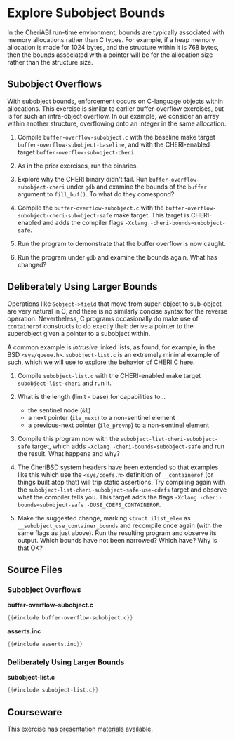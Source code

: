 # Explore Subobject Bounds

In the CheriABI run-time environment, bounds are typically associated with
memory allocations rather than C types.
For example, if a heap memory allocation is made for 1024 bytes, and the
structure within it is 768 bytes, then the bounds associated with a pointer
will be for the allocation size rather than the structure size.

## Subobject Overflows

With subobject bounds, enforcement occurs on C-language objects within
allocations.
This exercise is similar to earlier buffer-overflow exercises, but is for such
an intra-object overflow. In our example, we consider an array within
another structure, overflowing onto an integer in the same allocation.

1. Compile `buffer-overflow-subobject.c` with the baseline make target 
   `buffer-overflow-subobject-baseline`, and with the CHERI-enabled
   target `buffer-overflow-subobject-cheri`.

2. As in the prior exercises, run the binaries.

3. Explore why the CHERI binary didn't fail.
   Run `buffer-overflow-subobject-cheri` under `gdb` and examine the bounds
   of the `buffer` argument to `fill_buf()`.
   To what do they correspond?

4. Compile the `buffer-overflow-subobject.c` with the 
   `buffer-overflow-subobject-cheri-subobject-safe` make target. This target is
   CHERI-enabled and adds the compiler flags `-Xclang -cheri-bounds=subobject-safe`.

5. Run the program to demonstrate that the buffer overflow is now caught.

6. Run the program under `gdb` and examine the bounds again. What has changed?

## Deliberately Using Larger Bounds

Operations like `&object->field` that move from super-object to sub-object are
very natural in C, and there is no similarly concise syntax for the reverse
operation.  Nevertheless, C programs occasionally do make use of `containerof`
constructs to do exactly that: derive a pointer to the superobject given a
pointer to a subobject within.

A common example is *intrusive* linked lists, as found, for example, in the BSD
`<sys/queue.h>`.  `subobject-list.c` is an extremely minimal example of such,
which we will use to explore the behavior of CHERI C here.

1. Compile `subobject-list.c` with the CHERI-enabled make target
   `subobject-list-cheri` and run it.

2. What is the length (limit - base) for capabilities to...
   - the sentinel node (`&l`)
   - a next pointer (`ile_next`) to a non-sentinel element
   - a previous-next pointer (`ile_prevnp`) to a non-sentinel element

3. Compile this program now with the `subobject-list-cheri-subobject-safe` 
   target, which adds `-Xclang -cheri-bounds=subobject-safe` and
   run the result.  What happens and why?

4. The CheriBSD system headers have been extended so that examples like this
   which use the `<sys/cdefs.h>` definition of `__containerof` (or things built
   atop that) will trip static assertions.  Try compiling again with the 
   `subobject-list-cheri-subobject-safe-use-cdefs` target and observe what the
   compiler tells you. This target adds the flags `-Xclang
   -cheri-bounds=subobject-safe -DUSE_CDEFS_CONTAINEROF`.

5. Make the suggested change, marking `struct ilist_elem` as `__subobject_use_container_bounds`
   and recompile once again (with the same flags as just above).  Run the
   resulting program and observe its output.  Which bounds have not been
   narrowed?  Which have? Why is that OK?

## Source Files

### Subobject Overflows

**buffer-overflow-subobject.c**
```C
{{#include buffer-overflow-subobject.c}}
```

**asserts.inc**
```C
{{#include asserts.inc}}
```

### Deliberately Using Larger Bounds

**subobject-list.c**
```C
{{#include subobject-list.c}}
```

## Courseware

This exercise has [presentation materials](./exercises/4_subobject-bounds/subobject-bounds.pptx) available.
